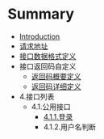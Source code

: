 # Summary

* [Introduction](README.md)
* [请求地址](chapter1.md)
* [接口数据格式定义](chapter2.md)
* 接口返回码自定义
   * [返回码概要定义](chapter3/section1.md)
   * [返回码详细定义](chapter3/section2.md)
* 4.接口列表
   * 4.1.公用接口
       * [4.1.1.登录](411deng_lu.md)
       * 4.1.2.用户名判断

